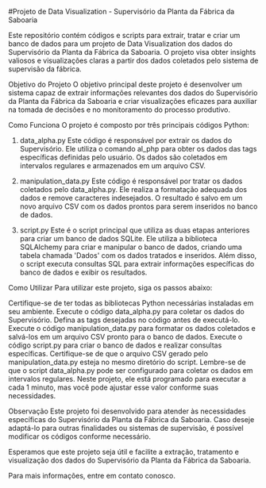 #Projeto de Data Visualization - Supervisório da Planta da Fábrica da Saboaria

Este repositório contém códigos e scripts para extrair, tratar e criar um banco de dados para um projeto de Data Visualization dos dados do Supervisório da Planta da Fábrica da Saboaria. O projeto visa obter insights valiosos e visualizações claras a partir dos dados coletados pelo sistema de supervisão da fábrica.

Objetivo do Projeto
O objetivo principal deste projeto é desenvolver um sistema capaz de extrair informações relevantes dos dados do Supervisório da Planta da Fábrica da Saboaria e criar visualizações eficazes para auxiliar na tomada de decisões e no monitoramento do processo produtivo.

Como Funciona
O projeto é composto por três principais códigos Python:

1. data_alpha.py
Este código é responsável por extrair os dados do Supervisório. Ele utiliza o comando al_php para obter os dados das tags específicas definidas pelo usuário. Os dados são coletados em intervalos regulares e armazenados em um arquivo CSV.

2. manipulation_data.py
Este código é responsável por tratar os dados coletados pelo data_alpha.py. Ele realiza a formatação adequada dos dados e remove caracteres indesejados. O resultado é salvo em um novo arquivo CSV com os dados prontos para serem inseridos no banco de dados.

3. script.py
Este é o script principal que utiliza as duas etapas anteriores para criar um banco de dados SQLite. Ele utiliza a biblioteca SQLAlchemy para criar e manipular o banco de dados, criando uma tabela chamada 'Dados' com os dados tratados e inseridos. Além disso, o script executa consultas SQL para extrair informações específicas do banco de dados e exibir os resultados.

Como Utilizar
Para utilizar este projeto, siga os passos abaixo:

Certifique-se de ter todas as bibliotecas Python necessárias instaladas em seu ambiente.
Execute o código data_alpha.py para coletar os dados do Supervisório. Defina as tags desejadas no código antes de executá-lo.
Execute o código manipulation_data.py para formatar os dados coletados e salvá-los em um arquivo CSV pronto para o banco de dados.
Execute o código script.py para criar o banco de dados e realizar consultas específicas. Certifique-se de que o arquivo CSV gerado pelo manipulation_data.py esteja no mesmo diretório do script.
Lembre-se de que o script data_alpha.py pode ser configurado para coletar os dados em intervalos regulares. Neste projeto, ele está programado para executar a cada 1 minuto, mas você pode ajustar esse valor conforme suas necessidades.

Observação
Este projeto foi desenvolvido para atender às necessidades específicas do Supervisório da Planta da Fábrica da Saboaria. Caso deseje adaptá-lo para outras finalidades ou sistemas de supervisão, é possível modificar os códigos conforme necessário.

Esperamos que este projeto seja útil e facilite a extração, tratamento e visualização dos dados do Supervisório da Planta da Fábrica da Saboaria.

Para mais informações, entre em contato conosco.
